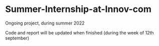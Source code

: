 # Summer-Internship-at-Innov-com
Ongoing project, during summer 2022

Code and report will be updated when finished (during the week of 12th september)
